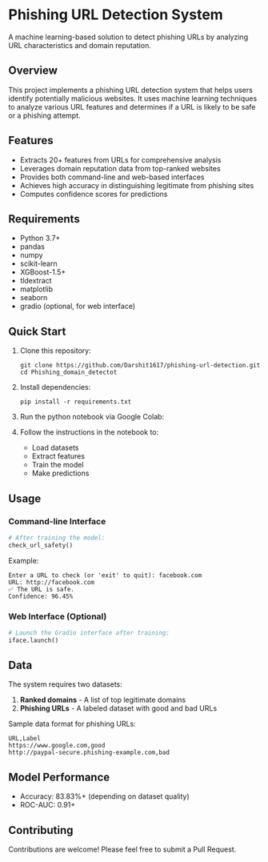 # Phishing URL Detection System

A machine learning-based solution to detect phishing URLs by analyzing URL characteristics and domain reputation.

## Overview

This project implements a phishing URL detection system that helps users identify potentially malicious websites. It uses machine learning techniques to analyze various URL features and determines if a URL is likely to be safe or a phishing attempt.

## Features

- Extracts 20+ features from URLs for comprehensive analysis
- Leverages domain reputation data from top-ranked websites
- Provides both command-line and web-based interfaces
- Achieves high accuracy in distinguishing legitimate from phishing sites
- Computes confidence scores for predictions

## Requirements

- Python 3.7+
- pandas
- numpy
- scikit-learn
- XGBoost-1.5+
- tldextract
- matplotlib
- seaborn
- gradio (optional, for web interface)

## Quick Start

1. Clone this repository:
   ```
   git clone https://github.com/Darshit1617/phishing-url-detection.git
   cd Phishing_domain_detectot
   ```

2. Install dependencies:
   ```
   pip install -r requirements.txt
   ```

3. Run the python notebook via Google Colab:

4. Follow the instructions in the notebook to:
   - Load datasets
   - Extract features
   - Train the model
   - Make predictions

## Usage

### Command-line Interface

```python
# After training the model:
check_url_safety()
```

Example:
```
Enter a URL to check (or 'exit' to quit): facebook.com
URL: http://facebook.com
✅ The URL is safe.
Confidence: 96.45%
```

### Web Interface (Optional)

```python
# Launch the Gradio interface after training:
iface.launch()
```

## Data

The system requires two datasets:
1. **Ranked domains** - A list of top legitimate domains
2. **Phishing URLs** - A labeled dataset with good and bad URLs

Sample data format for phishing URLs:
```
URL,Label
https://www.google.com,good
http://paypal-secure.phishing-example.com,bad
```

## Model Performance

- Accuracy: 83.83%+ (depending on dataset quality)
- ROC-AUC: 0.91+

## Contributing

Contributions are welcome! Please feel free to submit a Pull Request.
